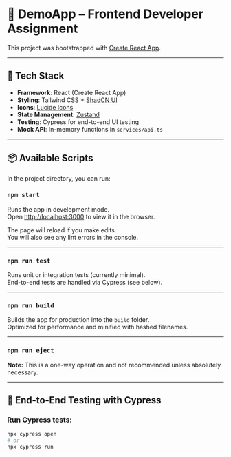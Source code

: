 # 🚀 DemoApp – Frontend Developer Assignment

This project was bootstrapped with [Create React App](https://github.com/facebook/create-react-app).

---

## 🧱 Tech Stack

- **Framework**: React (Create React App)
- **Styling**: Tailwind CSS + [ShadCN UI](https://ui.shadcn.com)
- **Icons**: [Lucide Icons](https://lucide.dev)
- **State Management**: [Zustand](https://github.com/pmndrs/zustand)
- **Testing**: Cypress for end-to-end UI testing
- **Mock API**: In-memory functions in `services/api.ts`

---

## 📦 Available Scripts

In the project directory, you can run:

### `npm start`

Runs the app in development mode.\
Open [http://localhost:3000](http://localhost:3000) to view it in the browser.

The page will reload if you make edits.\
You will also see any lint errors in the console.

---

### `npm run test`

Runs unit or integration tests (currently minimal).\
End-to-end tests are handled via Cypress (see below).

---

### `npm run build`

Builds the app for production into the `build` folder.\
Optimized for performance and minified with hashed filenames.

---

### `npm run eject`

**Note:** This is a one-way operation and not recommended unless absolutely necessary.

---

## 🧪 End-to-End Testing with Cypress

### Run Cypress tests:

```bash
npx cypress open
# or
npx cypress run
